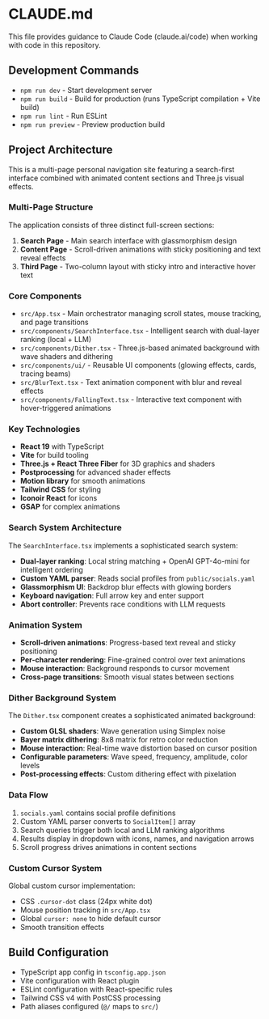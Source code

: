 # CLAUDE.md

This file provides guidance to Claude Code (claude.ai/code) when working with code in this repository.

## Development Commands

- `npm run dev` - Start development server
- `npm run build` - Build for production (runs TypeScript compilation + Vite build)
- `npm run lint` - Run ESLint
- `npm run preview` - Preview production build

## Project Architecture

This is a multi-page personal navigation site featuring a search-first interface combined with animated content sections and Three.js visual effects.

### Multi-Page Structure
The application consists of three distinct full-screen sections:
1. **Search Page** - Main search interface with glassmorphism design
2. **Content Page** - Scroll-driven animations with sticky positioning and text reveal effects
3. **Third Page** - Two-column layout with sticky intro and interactive hover text

### Core Components
- `src/App.tsx` - Main orchestrator managing scroll states, mouse tracking, and page transitions
- `src/components/SearchInterface.tsx` - Intelligent search with dual-layer ranking (local + LLM)
- `src/components/Dither.tsx` - Three.js-based animated background with wave shaders and dithering
- `src/components/ui/` - Reusable UI components (glowing effects, cards, tracing beams)
- `src/BlurText.tsx` - Text animation component with blur and reveal effects
- `src/components/FallingText.tsx` - Interactive text component with hover-triggered animations

### Key Technologies
- **React 19** with TypeScript
- **Vite** for build tooling
- **Three.js + React Three Fiber** for 3D graphics and shaders
- **Postprocessing** for advanced shader effects
- **Motion library** for smooth animations
- **Tailwind CSS** for styling
- **Iconoir React** for icons
- **GSAP** for complex animations

### Search System Architecture
The `SearchInterface.tsx` implements a sophisticated search system:
- **Dual-layer ranking**: Local string matching + OpenAI GPT-4o-mini for intelligent ordering
- **Custom YAML parser**: Reads social profiles from `public/socials.yaml`
- **Glassmorphism UI**: Backdrop blur effects with glowing borders
- **Keyboard navigation**: Full arrow key and enter support
- **Abort controller**: Prevents race conditions with LLM requests

### Animation System
- **Scroll-driven animations**: Progress-based text reveal and sticky positioning
- **Per-character rendering**: Fine-grained control over text animations
- **Mouse interaction**: Background responds to cursor movement
- **Cross-page transitions**: Smooth visual states between sections

### Dither Background System
The `Dither.tsx` component creates a sophisticated animated background:
- **Custom GLSL shaders**: Wave generation using Simplex noise
- **Bayer matrix dithering**: 8x8 matrix for retro color reduction
- **Mouse interaction**: Real-time wave distortion based on cursor position
- **Configurable parameters**: Wave speed, frequency, amplitude, color levels
- **Post-processing effects**: Custom dithering effect with pixelation

### Data Flow
1. `socials.yaml` contains social profile definitions
2. Custom YAML parser converts to `SocialItem[]` array
3. Search queries trigger both local and LLM ranking algorithms
4. Results display in dropdown with icons, names, and navigation arrows
5. Scroll progress drives animations in content sections

### Custom Cursor System
Global custom cursor implementation:
- CSS `.cursor-dot` class (24px white dot)
- Mouse position tracking in `src/App.tsx`
- Global `cursor: none` to hide default cursor
- Smooth transition effects

## Build Configuration
- TypeScript app config in `tsconfig.app.json`
- Vite configuration with React plugin
- ESLint configuration with React-specific rules
- Tailwind CSS v4 with PostCSS processing
- Path aliases configured (`@/` maps to `src/`)